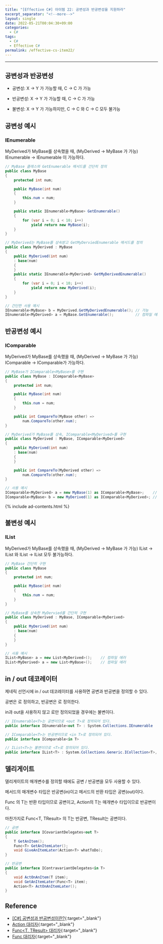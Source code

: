 ```yaml
---
title: "[Effective C#] 아이템 22: 공변성과 반공변성을 지원하라"
excerpt_separator: "<!--more-->"
layout: single
date: 2022-05-21T00:04:30+09:00
categories:
  - C#
tags:
  - C#
  - Effective C#
permalink: /effective-cs-item22/
---
```

---

## 공변성과 반공변성

* 공변성: X → Y 가 가능할 때, C<X> → C<Y> 가 가능

* 반공변성: X → Y 가 가능할 때, C<Y> → C<X> 가 가능

* 불변성: X → Y 가 가능하지만, C<X> → C<Y> 와 C<Y> → C<X> 모두 불가능

<!--more-->

## 공변성 예시

### IEnumerable<T>
MyDerived가 MyBase를 상속했을 때, (MyDerived → MyBase 가 가능) IEnumerable<MyDerived> → IEnumerable<MyBase> 이 가능하다.

```cs
// MyBase 클래스와 GetEnumerable 메서드를 간단히 정의
public class MyBase
{
    protected int num;

    public MyBase(int num)
    {
        this.num = num;
    }

    public static IEnumerable<MyBase> GetEnumerable()
    {
        for (var i = 0; i < 10; i++)
            yield return new MyBase(i);
    }
}

// MyDerived는 MyBase를 상속받고 GetMyDerviedEnumerable 메서드를 정의
public class MyDerived : MyBase
{
    public MyDerived(int num)
    : base(num)
    {
    }
    public static IEnumerable<MyDerived> GetMyDerivedEnumerable()
    {
        for (var i = 0; i < 10; i++)
            yield return new MyDerived(i);
    }
}

// 간단한 사용 예시
IEnumerable<MyBase> b = MyDerived.GetMyDerivedEnumerable();	// 가능
IEnumerable<MyDerived> a = MyBase.GetEnumerable();			// 컴파일 에러
```

## 반공변성 예시

### IComparable<T>
MyDerived가 MyBase를 상속했을 때, (MyDerived → MyBase 가 가능) IComparable<MyBase> → IComparable<MyDerived>가 가능하다.

```cs
// MyBase가 IComparable<MyBase>를 구현
public class MyBase : IComparable<MyBase>
{
    protected int num;

    public MyBase(int num)
    {
        this.num = num;
    }

    public int CompareTo(MyBase other) =>
        num.CompareTo(other.num);
}

// MyDerived가 MyBase를 상속, IComparable<MyDerived>를 구현
public class MyDerived : MyBase, IComparable<MyDerived>
{
    public MyDerived(int num)
    : base(num)
    {
    }

    public int CompareTo(MyDerived other) =>
        num.CompareTo(other.num);
}

// 사용 예시
IComparable<MyDerived> a = new MyBase(1) as IComparable<MyBase>;	// 가능
IComparable<MyBase> b = new MyDerived(1) as IComparable<MyDerived>;	// 컴파일 에러
```

{% include ad-contents.html %}

## 불변성 예시

### IList<T>
MyDerived가 MyBase를 상속했을 때, (MyDerived → MyBase 가 가능) IList<MyDerived> → IList<MyBase> 와 IList<MyBase> → IList<MyDerived> 모두 불가능하다.

```cs
// MyBase 간단히 구현
public class MyBase
{
    protected int num;

    public MyBase(int num)
    {
        this.num = num;
    }
}

// MyBase를 상속한 MyDervied를 간단히 구현
public class MyDerived : MyBase, IComparable<MyDerived>
{
    public MyDerived(int num)
    : base(num)
    {
    }
}

// 사용 예시
IList<MyBase> a = new List<MyDerived>();	// 컴파일 에러
IList<MyDerived> a = new List<MyBase>();	// 컴파일 에러
```

## in / out 데코레이터

제네릭 선언시에 in / out 데코레이터를 사용하면 공변과 반공변을 정의할 수 있다.

공변은 <out T>로 정의하고, 반공변은 <in T>로 정의한다.

in과 out을 사용하지 않고 <T>로만 정의되었을 경우에는 불변이다.

```cs
// IEnumerable<T>는 공변이므로 <out T>로 정의되어 있다.
public interface IEnumerable<out T> : System.Collections.IEnumerable

// IComparable<T>는 반공변이므로 <in T>로 정의되어 있다.
public interface IComparable<in T>

// IList<T>는 불변이므로 <T>로 정의되어 있다.
public interface IList<T> : System.Collections.Generic.ICollection<T>, System.Collections.Generic.IEnumerable<T>
```

## 델리게이트

델리게이트의 매개변수를 정의할 때에도 공변 / 반공변을 모두 사용할 수 있다.

메서드의 매개변수 타입은 반공변(in)이고 메서드의 반환 타입은 공변(out)이다.

Func<T> 의 T는 반환 타입이므로 공변이고, Action<T>의 T는 매개변수 타입이므로 반공변이다.

마찬가지로 Func<T, TResult> 의 T는 반공변, TResult는 공변이다.

```cs
// 공변
public interface ICovariantDelegates<out T>
{
	T GetAnItem();
	Func<T> GetAnItemLater();
	void GiveAnItemLater(Action<T> whatToDo);
}

// 반공변
public interface IContravariantDelegates<in T>
{
	void ActOnAnItem(T item);
	void GetAnItemLater(Func<T> item);
	Action<T> ActOnAnItemLater();
}
```

## Reference
* [[C#] 공변성과 반공변성이란?](https://sticky32.tistory.com/entry/C-%EA%B3%B5%EB%B3%80%EC%84%B1%EA%B3%BC-%EB%B0%98%EA%B3%B5%EB%B3%80%EC%84%B1%EC%9D%B4%EB%9E%80){:target="_blank"}
* [Action<T> 대리자](https://docs.microsoft.com/ko-kr/dotnet/api/system.action-1?view=net-6.0){:target="_blank"}
* [Func<T, TResult> 대리자](https://docs.microsoft.com/ko-kr/dotnet/api/system.func-2?view=net-6.0){:target="_blank"}
* [Func<TResult> 대리자](https://docs.microsoft.com/ko-kr/dotnet/api/system.func-1?view=net-6.0){:target="_blank"}